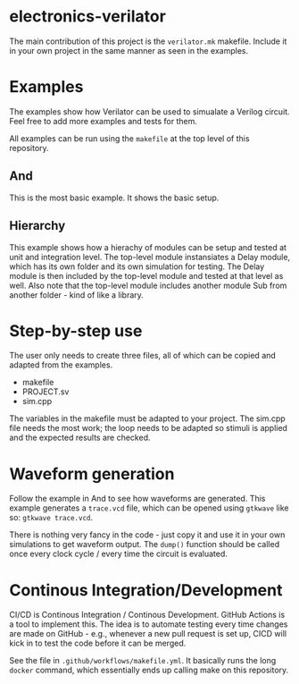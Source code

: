 # electronics-verilator

The main contribution of this project is the `verilator.mk` makefile. Include it in your own project in the same manner as seen in the examples.

# Examples

The examples show how Verilator can be used to simualate a Verilog circuit. Feel free to add more examples and tests for them.

All examples can be run using the `makefile` at the top level of this repository.

## And

This is the most basic example. It shows the basic setup.

## Hierarchy

This example shows how a hierachy of modules can be setup and tested at unit and integration level. The top-level module instansiates a Delay module, which has its own folder and its own simulation for testing. The Delay module is then included by the top-level module and tested at that level as well. Also note that the top-level module includes another module Sub from another folder - kind of like a library.

# Step-by-step use

The user only needs to create three files, all of which can be copied and adapted from the examples.
* makefile
* PROJECT.sv
* sim.cpp

The variables in the makefile must be adapted to your project. The sim.cpp file needs the most work; the loop needs to be adapted so stimuli is applied and the expected results are checked.

# Waveform generation

Follow the example in And to see how waveforms are generated. This example generates a `trace.vcd` file, which can be opened using `gtkwave` like so: `gtkwave trace.vcd`.

There is nothing very fancy in the code - just copy it and use it in your own simulations to get waveform output. The `dump()` function should be called once every clock cycle / every time the circuit is evaluated.

# Continous Integration/Development

CI/CD is Continous Integration / Continous Development. GitHub Actions is a tool to implement this. The idea is to automate testing every time changes are made on GitHub - e.g., whenever a new pull request is set up, CICD will kick in to test the code before it can be merged.

See the file in `.github/workflows/makefile.yml`. It basically runs the long `docker` command, which essentially ends up calling make on this repository.
